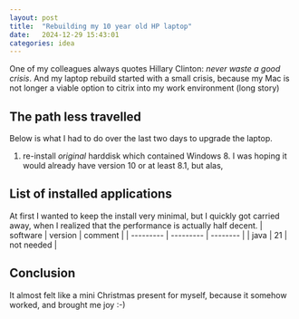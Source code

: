 ```yaml
---
layout: post
title:  "Rebuilding my 10 year old HP laptop"
date:   2024-12-29 15:43:01
categories: idea
---
```


One of my colleagues always quotes Hillary Clinton: _never waste a good crisis_.  And my laptop rebuild started with a small crisis, because my Mac is not longer a viable option to citrix into my work environment (long story)

## The path less travelled
Below is what I had to do over the last two days to upgrade the laptop.
1. re-install _original_ harddisk which contained Windows 8.  I was hoping it would already have version 10 or at least 8.1, but alas, 

## List of installed applications
At first I wanted to keep the install very minimal, but I quickly got carried away, when I realized that the performance is actually half decent.
| software  | version   | comment  |
| --------- | --------- | -------- |
| java | 21 | not needed |

## Conclusion
It almost felt like a mini Christmas present for myself, because it somehow worked, and brought me joy :-)
